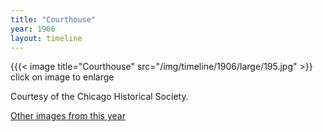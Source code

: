 ```yaml
---
title: "Courthouse"
year: 1906
layout: timeline
---
```


{{{< image title="Courthouse" src="/img/timeline/1906/large/195.jpg" >}}
click on image to enlarge

Courtesy of the Chicago Historical Society.  

[Other images from this year](/historical/timeline/1906)